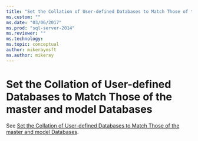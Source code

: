 ```yaml
---
title: "Set the Collation of User-defined Databases to Match Those of the master and model Databases | Microsoft Docs"
ms.custom: ""
ms.date: "03/06/2017"
ms.prod: "sql-server-2014"
ms.reviewer: ""
ms.technology:
ms.topic: conceptual
author: mikeraymsft
ms.author: mikeray
---
```

# Set the Collation of User-defined Databases to Match Those of the master and model Databases
See [Set the Collation of User-defined Databases to Match Those of the master and model Databases](../../database-engine/set-collation-user-defined-databases-match-master-model-databases.md).
